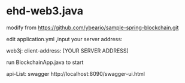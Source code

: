 # ehd-web3.java
modify from https://github.com/ybeario/sample-spring-blockchain.git

edit application.yml ,input your server address:

web3j:
  client-address: [YOUR SERVER ADDRESS]

run BlockchainApp.java to start

api-List:
swagger http://localhost:8090/swagger-ui.html